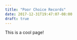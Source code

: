```yaml
---
title: "Poor Choice Records"
date: 2017-12-31T19:47:07-08:00
draft: true
---
```


This is a cool page!
